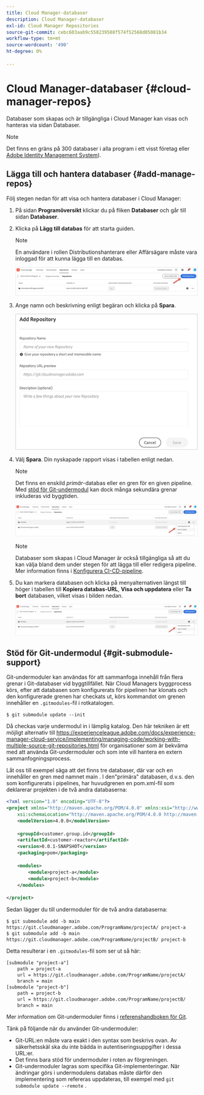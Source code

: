 ```yaml
---
title: Cloud Manager-databaser
description: Cloud Manager-databaser
exl-id: Cloud Manager Repositories
source-git-commit: cebc603aab9c558239588f574f52568d05081b34
workflow-type: tm+mt
source-wordcount: '490'
ht-degree: 0%

---
```


# Cloud Manager-databaser {#cloud-manager-repos}

Databaser som skapas och är tillgängliga i Cloud Manager kan visas och hanteras via sidan Databaser.

>[!NOTE]
>Det finns en gräns på 300 databaser i alla program i ett visst företag eller [Adobe Identity Management System](https://experienceleague.adobe.com/docs/experience-manager-cloud-service/onboarding/onboarding-concepts/ims.html)).

## Lägga till och hantera databaser {#add-manage-repos}

Följ stegen nedan för att visa och hantera databaser i Cloud Manager:

1. På sidan **Programöversikt** klickar du på fliken **Databaser** och går till sidan **Databaser**.

1. Klicka på **Lägg till databas** för att starta guiden.

   >[!NOTE]
   >En användare i rollen Distributionshanterare eller Affärsägare måste vara inloggad för att kunna lägga till en databas.

   ![](assets/repos/create-repo2.png)


1. Ange namn och beskrivning enligt begäran och klicka på **Spara**.

   ![](assets/repos/repo-1.png)

1. Välj **Spara**. Din nyskapade rapport visas i tabellen enligt nedan.

   >[!NOTE]
   >Det finns en enskild *primär*-databas eller en gren för en given pipeline. Med [stöd för Git-undermodul](#git-submodule-support) kan dock många sekundära grenar inkluderas vid byggtiden.

   ![](assets/repos/create-repo3.png)

   >[!NOTE]
   >Databaser som skapas i Cloud Manager är också tillgängliga så att du kan välja bland dem under stegen för att lägga till eller redigera pipeline. Mer information finns i [Konfigurera CI-CD-pipeline](https://experienceleague.adobe.com/docs/experience-manager-cloud-service/implementing/using-cloud-manager/configure-pipeline.html?lang=en).

1. Du kan markera databasen och klicka på menyalternativen längst till höger i tabellen till **Kopiera databas-URL**, **Visa och uppdatera** eller **Ta bort** databasen, vilket visas i bilden nedan.

   ![](assets/repos/create-repo3.png)


## Stöd för Git-undermodul {#git-submodule-support}

Git-undermoduler kan användas för att sammanfoga innehåll från flera grenar i Git-databaser vid byggtillfället. När Cloud Managers byggprocess körs, efter att databasen som konfigurerats för pipelinen har klonats och den konfigurerade grenen har checkats ut, körs kommandot om grenen innehåller en `.gitmodules`-fil i rotkatalogen.

```
$ git submodule update --init
```

Då checkas varje undermodul in i lämplig katalog. Den här tekniken är ett möjligt alternativ till https://experienceleague.adobe.com/docs/experience-manager-cloud-service/implementing/managing-code/working-with-multiple-source-git-repositories.html för organisationer som är bekväma med att använda Git-undermoduler och som inte vill hantera en extern sammanfogningsprocess.

Låt oss till exempel säga att det finns tre databaser, där var och en innehåller en gren med namnet main . I den&quot;primära&quot; databasen, d.v.s. den som konfigurerats i pipelines, har huvudgrenen en pom.xml-fil som deklarerar projekten i de två andra databaserna:

```xml
<?xml version="1.0" encoding="UTF-8"?>
<project xmlns="http://maven.apache.org/POM/4.0.0" xmlns:xsi="http://www.w3.org/2001/XMLSchema-instance"
    xsi:schemaLocation="http://maven.apache.org/POM/4.0.0 http://maven.apache.org/maven-v4_0_0.xsd">
    <modelVersion>4.0.0</modelVersion>
   
    <groupId>customer.group.id</groupId>
    <artifactId>customer-reactor</artifactId>
    <version>0.0.1-SNAPSHOT</version>
    <packaging>pom</packaging>
   
    <modules>
        <module>project-a</module>
        <module>project-b</module>
    </modules>
   
</project>
```

Sedan lägger du till undermoduler för de två andra databaserna:

```
$ git submodule add -b main https://git.cloudmanager.adobe.com/ProgramName/projectA/ project-a
$ git submodule add -b main https://git.cloudmanager.adobe.com/ProgramName/projectB/ project-b
```

Detta resulterar i en `.gitmodules`-fil som ser ut så här:

```
[submodule "project-a"]
    path = project-a
    url = https://git.cloudmanager.adobe.com/ProgramName/projectA/
    branch = main
[submodule "project-b"]
    path = project-b
    url = https://git.cloudmanager.adobe.com/ProgramName/projectB/
    branch = main
```

Mer information om Git-undermoduler finns i [referenshandboken för Git](https://git-scm.com/book/en/v2/Git-Tools-Submodules).

Tänk på följande när du använder Git-undermoduler:

* Git-URL:en måste vara exakt i den syntax som beskrivs ovan. Av säkerhetsskäl ska du inte bädda in autentiseringsuppgifter i dessa URL:er.
* Det finns bara stöd för undermoduler i roten av förgreningen.
* Git-undermoduler lagras som specifika Git-implementeringar. När ändringar görs i undermodulens databas måste därför den implementering som refereras uppdateras, till exempel med `git submodule update --remote` .

